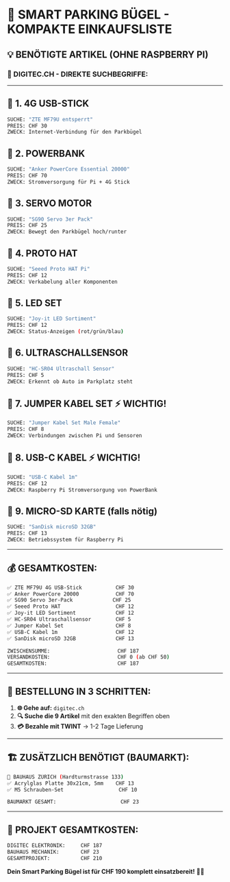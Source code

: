 # 🎯 **SMART PARKING BÜGEL - KOMPAKTE EINKAUFSLISTE**

## 💡 **BENÖTIGTE ARTIKEL (OHNE RASPBERRY PI)**

### **📍 DIGITEC.CH - DIREKTE SUCHBEGRIFFE:**

---

## 🛒 **1. 4G USB-STICK**
```bash
SUCHE: "ZTE MF79U entsperrt"
PREIS: CHF 30
ZWECK: Internet-Verbindung für den Parkbügel
```

## 🛒 **2. POWERBANK**  
```bash
SUCHE: "Anker PowerCore Essential 20000"
PREIS: CHF 70
ZWECK: Stromversorgung für Pi + 4G Stick
```

## 🛒 **3. SERVO MOTOR**
```bash
SUCHE: "SG90 Servo 3er Pack"
PREIS: CHF 25
ZWECK: Bewegt den Parkbügel hoch/runter
```

## 🛒 **4. PROTO HAT**
```bash
SUCHE: "Seeed Proto HAT Pi"
PREIS: CHF 12
ZWECK: Verkabelung aller Komponenten
```

## 🛒 **5. LED SET**
```bash
SUCHE: "Joy-it LED Sortiment"
PREIS: CHF 12
ZWECK: Status-Anzeigen (rot/grün/blau)
```

## 🛒 **6. ULTRASCHALLSENSOR**
```bash
SUCHE: "HC-SR04 Ultraschall Sensor"
PREIS: CHF 5
ZWECK: Erkennt ob Auto im Parkplatz steht
```

## 🛒 **7. JUMPER KABEL SET** ⚡ **WICHTIG!**
```bash
SUCHE: "Jumper Kabel Set Male Female"
PREIS: CHF 8
ZWECK: Verbindungen zwischen Pi und Sensoren
```

## 🛒 **8. USB-C KABEL** ⚡ **WICHTIG!**
```bash
SUCHE: "USB-C Kabel 1m"
PREIS: CHF 12
ZWECK: Raspberry Pi Stromversorgung von PowerBank
```

## 🛒 **9. MICRO-SD KARTE** (falls nötig)
```bash
SUCHE: "SanDisk microSD 32GB"
PREIS: CHF 13
ZWECK: Betriebssystem für Raspberry Pi
```

---

## 💰 **GESAMTKOSTEN:**

```bash
✅ ZTE MF79U 4G USB-Stick           CHF 30
✅ Anker PowerCore 20000            CHF 70
✅ SG90 Servo 3er-Pack             CHF 25
✅ Seeed Proto HAT                  CHF 12
✅ Joy-it LED Sortiment             CHF 12
✅ HC-SR04 Ultraschallsensor        CHF 5
✅ Jumper Kabel Set                 CHF 8
✅ USB-C Kabel 1m                   CHF 12
✅ SanDisk microSD 32GB             CHF 13

ZWISCHENSUMME:                      CHF 187
VERSANDKOSTEN:                      CHF 0 (ab CHF 50)
GESAMTKOSTEN:                       CHF 187
```

---

## 🚀 **BESTELLUNG IN 3 SCHRITTEN:**

1. **🌐 Gehe auf:** `digitec.ch`
2. **🔍 Suche die 9 Artikel** mit den exakten Begriffen oben
3. **💳 Bezahle mit TWINT** → 1-2 Tage Lieferung

---

## 🏗️ **ZUSÄTZLICH BENÖTIGT (BAUMARKT):**

```bash
📍 BAUHAUS ZÜRICH (Hardturmstrasse 133)
✅ Acrylglas Platte 30x21cm, 5mm    CHF 13
✅ M5 Schrauben-Set                  CHF 10

BAUMARKT GESAMT:                     CHF 23
```

---

## 🎯 **PROJEKT GESAMTKOSTEN:**

```bash
DIGITEC ELEKTRONIK:     CHF 187
BAUHAUS MECHANIK:       CHF 23
GESAMTPROJEKT:          CHF 210
```

**Dein Smart Parking Bügel ist für CHF 190 komplett einsatzbereit!** 🚗✨
